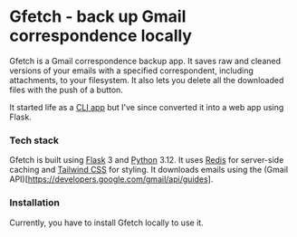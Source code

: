 # Gfetch - back up Gmail correspondence locally

Gfetch is a Gmail correspondence backup app. It saves raw and cleaned versions of your emails with a specified correspondent, including attachments, to your filesystem. It also lets you delete all the downloaded files with the push of a button.

It started life as a [CLI app](https://github.com/jwjacobson/gmailfetcher) but I've since converted it into a web app using Flask.

### Tech stack
Gfetch is built using [Flask](https://flask.palletsprojects.com/en/3.0.x/) 3 and [Python](https://www.python.org/) 3.12. It uses [Redis](https://redis.io/) for server-side caching and [Tailwind CSS](https://tailwindcss.com/) for styling. It downloads emails using the (Gmail API)[https://developers.google.com/gmail/api/guides].  

### Installation
Currently, you have to install Gfetch locally to use it.
